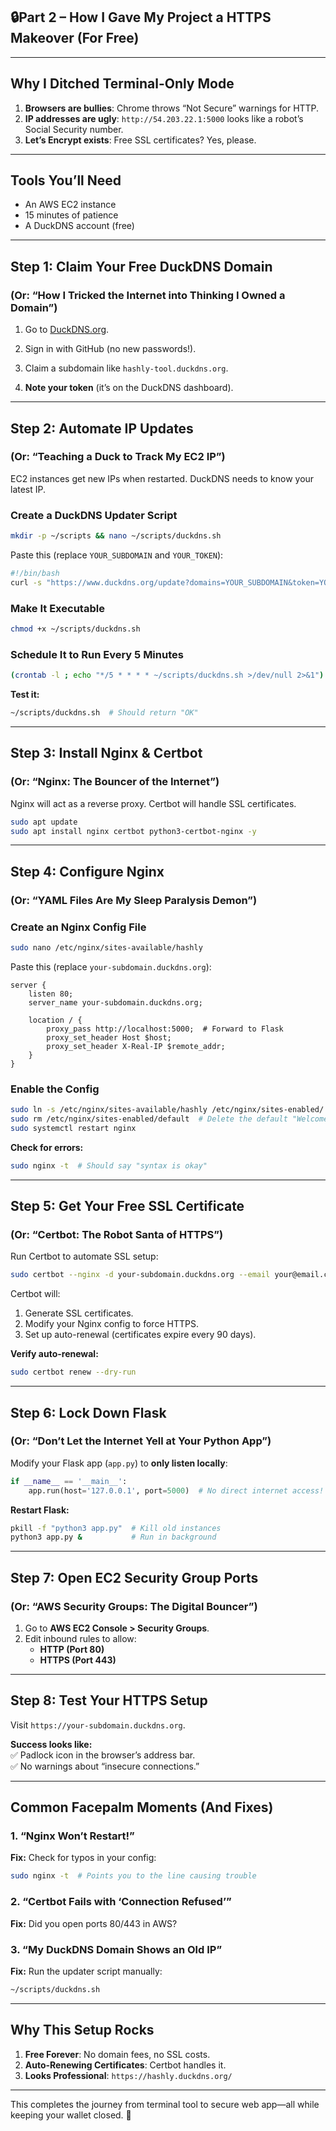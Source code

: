 ## 🔒Part 2 – How I Gave My Project a HTTPS Makeover (For Free)  

---

## **Why I Ditched Terminal-Only Mode**  
1. **Browsers are bullies**: Chrome throws “Not Secure” warnings for HTTP.  
2. **IP addresses are ugly**: `http://54.203.22.1:5000` looks like a robot’s Social Security number.  
3. **Let’s Encrypt exists**: Free SSL certificates? Yes, please.  

---

## **Tools You’ll Need**  
- An AWS EC2 instance   
- 15 minutes of patience  
- A DuckDNS account (free)  

---

## **Step 1: Claim Your Free DuckDNS Domain**  
### (Or: “How I Tricked the Internet into Thinking I Owned a Domain”)  

1. Go to [DuckDNS.org](https://www.duckdns.org).  
2. Sign in with GitHub (no new passwords!).  
3. Claim a subdomain like `hashly-tool.duckdns.org`.
   
4. **Note your token** (it’s on the DuckDNS dashboard).  

---

## **Step 2: Automate IP Updates**  
### (Or: “Teaching a Duck to Track My EC2 IP”)  

EC2 instances get new IPs when restarted. DuckDNS needs to know your latest IP.  

### Create a DuckDNS Updater Script  
```bash  
mkdir -p ~/scripts && nano ~/scripts/duckdns.sh  
```  

Paste this (replace `YOUR_SUBDOMAIN` and `YOUR_TOKEN`):  
```bash  
#!/bin/bash  
curl -s "https://www.duckdns.org/update?domains=YOUR_SUBDOMAIN&token=YOUR_TOKEN&ip="  
```  

### Make It Executable  
```bash  
chmod +x ~/scripts/duckdns.sh  
```  

### Schedule It to Run Every 5 Minutes  
```bash  
(crontab -l ; echo "*/5 * * * * ~/scripts/duckdns.sh >/dev/null 2>&1") | crontab -  
```  

**Test it:**  
```bash  
~/scripts/duckdns.sh  # Should return "OK"  
```  

---

## **Step 3: Install Nginx & Certbot**  
### (Or: “Nginx: The Bouncer of the Internet”)  

Nginx will act as a reverse proxy. Certbot will handle SSL certificates.  

```bash  
sudo apt update  
sudo apt install nginx certbot python3-certbot-nginx -y  
```  

---

## **Step 4: Configure Nginx**  
### (Or: “YAML Files Are My Sleep Paralysis Demon”)  

### Create an Nginx Config File  
```bash  
sudo nano /etc/nginx/sites-available/hashly  
```  

Paste this (replace `your-subdomain.duckdns.org`):  
```nginx  
server {  
    listen 80;  
    server_name your-subdomain.duckdns.org;  

    location / {  
        proxy_pass http://localhost:5000;  # Forward to Flask  
        proxy_set_header Host $host;  
        proxy_set_header X-Real-IP $remote_addr;  
    }  
}  
```  

### Enable the Config

```bash  
sudo ln -s /etc/nginx/sites-available/hashly /etc/nginx/sites-enabled/  
sudo rm /etc/nginx/sites-enabled/default  # Delete the default "Welcome to Nginx" page  
sudo systemctl restart nginx  
```  

**Check for errors:**  
```bash  
sudo nginx -t  # Should say "syntax is okay"  
```  

---

## **Step 5: Get Your Free SSL Certificate**  
### (Or: “Certbot: The Robot Santa of HTTPS”)  

Run Certbot to automate SSL setup:  
```bash  
sudo certbot --nginx -d your-subdomain.duckdns.org --email your@email.com --agree-tos --non-interactive  
```  

Certbot will:  
1. Generate SSL certificates.  
2. Modify your Nginx config to force HTTPS.  
3. Set up auto-renewal (certificates expire every 90 days).  

**Verify auto-renewal:**  
```bash  
sudo certbot renew --dry-run  
```  

---

## **Step 6: Lock Down Flask**  
### (Or: “Don’t Let the Internet Yell at Your Python App”)  

Modify your Flask app (`app.py`) to **only listen locally**:  
```python  
if __name__ == '__main__':  
    app.run(host='127.0.0.1', port=5000)  # No direct internet access!  
```  

**Restart Flask:**  
```bash  
pkill -f "python3 app.py"  # Kill old instances  
python3 app.py &           # Run in background  
```  

---

## **Step 7: Open EC2 Security Group Ports**  
### (Or: “AWS Security Groups: The Digital Bouncer”)  

1. Go to **AWS EC2 Console > Security Groups**.  
2. Edit inbound rules to allow:  
   - **HTTP (Port 80)**  
   - **HTTPS (Port 443)**  

---

## **Step 8: Test Your HTTPS Setup**  
Visit `https://your-subdomain.duckdns.org`.  

**Success looks like:**  
✅ Padlock icon in the browser’s address bar.  
✅ No warnings about “insecure connections.”  

---

## **Common Facepalm Moments (And Fixes)**  

### 1. **“Nginx Won’t Restart!”**  
**Fix:** Check for typos in your config:  
```bash  
sudo nginx -t  # Points you to the line causing trouble  
```  

### 2. **“Certbot Fails with ‘Connection Refused’”**  
**Fix:** Did you open ports 80/443 in AWS?  

### 3. **“My DuckDNS Domain Shows an Old IP”**  
**Fix:** Run the updater script manually:  
```bash  
~/scripts/duckdns.sh  
```  

---

## **Why This Setup Rocks**  
1. **Free Forever**: No domain fees, no SSL costs.  
2. **Auto-Renewing Certificates**: Certbot handles it.  
3. **Looks Professional**:  `https://hashly.duckdns.org/` 

---


This completes the journey from terminal tool to secure web app—all while keeping your wallet closed. 🚀
